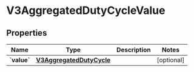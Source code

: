 
# V3AggregatedDutyCycleValue

## Properties
Name | Type | Description | Notes
------------ | ------------- | ------------- | -------------
**&#x60;value&#x60;** | [**V3AggregatedDutyCycle**](V3AggregatedDutyCycle.md) |  |  [optional]



